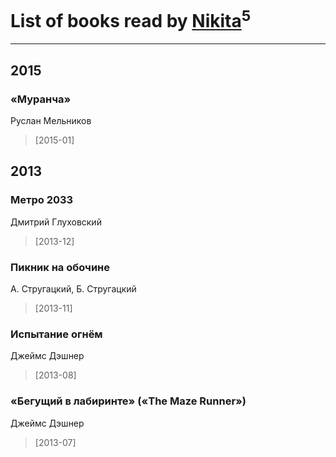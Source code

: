 # List of books read by [Nikita](http://vk.com/id100684315)<sup>5</sup>
---

## 2015

### «Муранча»
Руслан Мельников
> [2015-01] 



## 2013

### Метро 2033
Дмитрий Глуховский
> [2013-12] 


### Пикник на обочине
А. Стругацкий, Б. Стругацкий
> [2013-11] 


### Испытание огнём
Джеймс Дэшнер
> [2013-08] 


### «Бегущий в лабиринте» («The Maze Runner»)
Джеймс Дэшнер
> [2013-07] 




